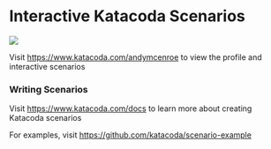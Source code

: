 # Interactive Katacoda Scenarios

[![](http://shields.katacoda.com/katacoda/andymcenroe/count.svg)](https://www.katacoda.com/andymcenroe "Get your profile on Katacoda.com")

Visit https://www.katacoda.com/andymcenroe to view the profile and interactive scenarios

### Writing Scenarios
Visit https://www.katacoda.com/docs to learn more about creating Katacoda scenarios

For examples, visit https://github.com/katacoda/scenario-example
